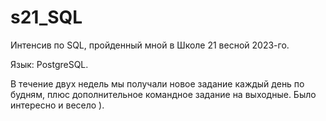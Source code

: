 # s21_SQL
Интенсив по SQL, пройденный мной в Школе 21 весной 2023-го.

Язык: PostgreSQL.

В течение двух недель мы получали новое задание каждый день по будням, плюс дополнительное командное задание на выходные. Было интересно и весело ).
